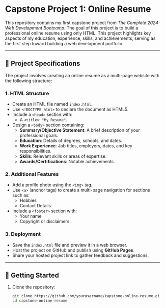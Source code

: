 # Capstone Project 1: Online Resume

This repository contains my first capstone project from *The Complete 2024 Web Development Bootcamp*. The goal of this project is to build a professional online resume using only HTML. This project highlights key aspects of my education, experience, skills, and achievements, serving as the first step toward building a web development portfolio.

---

## 📝 Project Specifications

The project involves creating an online resume as a multi-page website with the following structure:

### 1. **HTML Structure**
- Create an HTML file named `index.html`.
- Use `<!DOCTYPE html>` to declare the document as HTML5.
- Include a `<head>` section with:
  - A `<title>`: `"My Resume"`.
- Design a `<body>` section containing:
  - **Summary/Objective Statement**: A brief description of your professional goals.
  - **Education**: Details of degrees, schools, and dates.
  - **Work Experience**: Job titles, employers, dates, and key responsibilities.
  - **Skills**: Relevant skills or areas of expertise.
  - **Awards/Certifications**: Notable achievements.

### 2. **Additional Features**
- Add a profile photo using the `<img>` tag.
- Use `<a>` (anchor tags) to create a multi-page navigation for sections such as:
  - Hobbies
  - Contact Details
- Include a `<footer>` section with:
  - Your name
  - Copyright or disclaimers

### 3. **Deployment**
- Save the `index.html` file and preview it in a web browser.
- Host the project on GitHub and publish using **GitHub Pages**.
- Share your hosted project link to gather feedback and suggestions.

---

## 🚀 Getting Started

1. Clone the repository:
   ```bash
   git clone https://github.com/yourusername/capstone-online-resume.git
   cd capstone-online-resume

